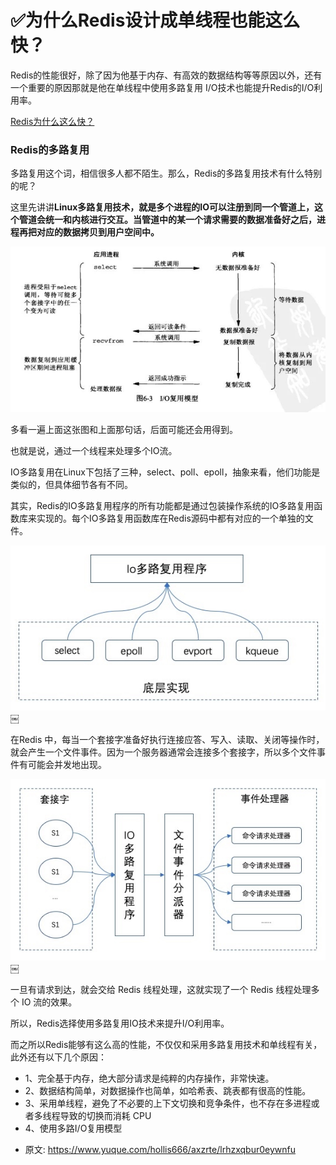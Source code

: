 # ✅为什么Redis设计成单线程也能这么快？
<!--page header-->

Redis的性能很好，除了因为他基于内存、有高效的数据结构等等原因以外，还有一个重要的原因那就是他在单线程中使用多路复用 I/O技术也能提升Redis的I/O利用率。

[Redis为什么这么快？](https://www.yuque.com/hollis666/axzrte/kc7dw3?view=doc_embed)

<a name="qlO0I"></a>
### Redis的多路复用

多路复用这个词，相信很多人都不陌生。那么，Redis的多路复用技术有什么特别的呢？

这里先讲讲**Linux多路复用技术，就是多个进程的IO可以注册到同一个管道上，这个管道会统一和内核进行交互。当管道中的某一个请求需要的数据准备好之后，进程再把对应的数据拷贝到用户空间中。**

![](./img/8TL4vDg26eWSp_Mw/1671869113602-d513bd05-7ec3-4ad9-adbb-e32e3d9f3856-038703.jpeg)

多看一遍上面这张图和上面那句话，后面可能还会用得到。

也就是说，通过一个线程来处理多个IO流。

IO多路复用在Linux下包括了三种，select、poll、epoll，抽象来看，他们功能是类似的，但具体细节各有不同。

其实，Redis的IO多路复用程序的所有功能都是通过包装操作系统的IO多路复用函数库来实现的。每个IO多路复用函数库在Redis源码中都有对应的一个单独的文件。

![](./img/8TL4vDg26eWSp_Mw/1671869113599-53d7dd5b-2958-4d86-99a1-1b18b8194534-244789.jpeg)￼

在Redis 中，每当一个套接字准备好执行连接应答、写入、读取、关闭等操作时，就会产生一个文件事件。因为一个服务器通常会连接多个套接字，所以多个文件事件有可能会并发地出现。

![](./img/8TL4vDg26eWSp_Mw/1671869113602-bf07074d-d7e4-48c1-808f-e265e9d17daf-479405.jpeg)￼

一旦有请求到达，就会交给 Redis 线程处理，这就实现了一个 Redis 线程处理多个 IO 流的效果。

所以，Redis选择使用多路复用IO技术来提升I/O利用率。

而之所以Redis能够有这么高的性能，不仅仅和采用多路复用技术和单线程有关，此外还有以下几个原因：

-  1、完全基于内存，绝大部分请求是纯粹的内存操作，非常快速。 
-  2、数据结构简单，对数据操作也简单，如哈希表、跳表都有很高的性能。 
-  3、采用单线程，避免了不必要的上下文切换和竞争条件，也不存在多进程或者多线程导致的切换而消耗 CPU 
-  4、使用多路I/O复用模型 



<!--page footer-->
- 原文: <https://www.yuque.com/hollis666/axzrte/lrhzxqbur0eywnfu>